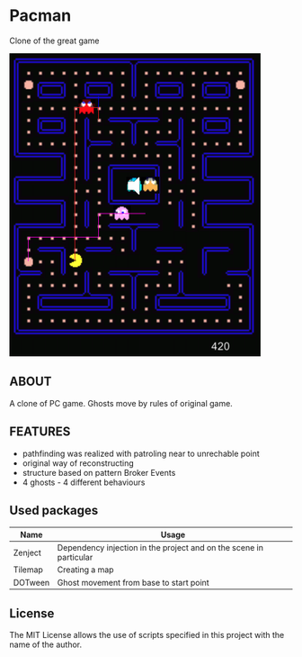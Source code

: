 # Pacman
 Clone of the great game

![Preview](/Preview.png)

 ## ABOUT
A clone of PC game. Ghosts move by rules of original game.

## FEATURES 
- pathfinding was realized with patroling near to unrechable point
- original way of reconstructing
- structure based on pattern Broker Events
- 4 ghosts - 4 different behaviours

## Used packages
| Name | Usage |
| ----- | ----- |
|Zenject | Dependency injection in the project and on the scene in particular|
|Tilemap | Creating a map |
|DOTween | Ghost movement from base to start point|

## License
The MIT License allows the use of scripts specified in this project with the name of the author.
